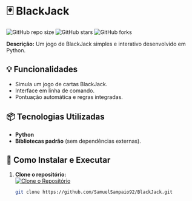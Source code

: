 # 🃏 BlackJack  

![GitHub repo size](https://img.shields.io/github/repo-size/SamuelSampaio92/BlackJack)
![GitHub stars](https://img.shields.io/github/stars/SamuelSampaio92/BlackJack?style=social)
![GitHub forks](https://img.shields.io/github/forks/SamuelSampaio92/BlackJack?style=social)

**Descrição:** Um jogo de BlackJack simples e interativo desenvolvido em Python.  

## 💡 Funcionalidades  
- Simula um jogo de cartas BlackJack.  
- Interface em linha de comando.  
- Pontuação automática e regras integradas.  

## 📦 Tecnologias Utilizadas  
- **Python**  
- **Bibliotecas padrão** (sem dependências externas).  

## 🚀 Como Instalar e Executar  

1. **Clone o repositório:**  
   [![Clone o Repositório](https://img.shields.io/badge/-Clone%20o%20Repositório-blue?style=for-the-badge)](https://github.com/SamuelSampaio92/BlackJack.git)  
   ```bash  
   git clone https://github.com/SamuelSampaio92/BlackJack.git  
